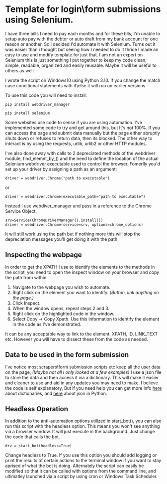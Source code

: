 # Template for login\form submissions using Selenium.

I have three bills I need to pay each months and for these blls, I'm unable to setup auto pay  with the debtor or auto draft from my bank account for one reason or another. So i decided I'd automate it with Selenium. Turns out it was easier than i thought but seeing how I needed to do it thrice I made an easy to use and modify template for just that. I am not an expert on Selenium this is just something I put together to keep my code clean, simple, readable, organized and easily reusable. Maybe it will be useful to others as well. 

I wrote the script on Windows10 using Python 3.10. If you change the match case conditional statements with if\else it will run on earlier versions.

To use this code you will need to install:

    
    pip install webdriver_manager

    pip install selenium

Some websites use code to sense if you are using automation. I've implemented some code to try and get around this, but It's not 100%. If you can access the page and submit data manually but the page either abruptly shuts down or refuses to return data, then its blocked. The other way to interact is by using the requests, urlib, urlib2 or other HTTP modules. 

I've also done away with calls to 2 depreciated methods of the webdriver module, find_elemnt_by_() and the need to define the location of the actual Selenium webdriver executable used to control the browser. Fomerlly you'd set up your driver by assigning a path as an argument;

    driver = webdriver.Chrome("path to executable")
or 

    driver = webdriver.Chrome(executable_path="path to executable") 
Instead I use webdiver_manager and pass in a reference to the Chrome Service Object.
    
    srv=Service(ChromeDriverManager().install())
    driver = webdriver.Chrome(service=srv, options=chrome_options) 
It will still work using the path but if nothing more this will stop the depreciation messages you'll get doing it with the path.


## Inspecting the webpage
In order to get the XPATH I use to identify the elements to the methods in the script, you need to open the inspect window on your browser and copy the path from within.
1. Navigate to the webpage you wish to automate.
2. Right click on the element you want to identify. *(Button, link anythng on the page.)*
3. Click Inspect.
4. When the window opens, repeat steps 2 and 3.
5. Right click on the highlighted code in the window.
6. Select Copy -> Copy Xpath.
Use this information to identify the element in the code as I've demonstrated.

It can be any acceptable way to link to the element. XPATH, ID, LINK_TEXT etc. However you will have to dissect these from the code as needed.

## Data to be used in the form submission
I've notice most scrapers\form submission scripts etc keep all the user data on the page, *(Maybe not all I only looked at a few examples)* I use a json file to store the data and then access it via a dictionary. This will make it easier and cleaner to use and aid in any updates you may need to make. I believe the code is self explanatory, But if you need help you can get more info [here](https://www.tutorialspoint.com/python/python_dictionary.htm) about dictionaries, and [here](https://realpython.com/python-json/) about json in Python.

## Headless Operation
In addition to the anti-automation options utilized in start_bot(), you can also run this script with the headless option. This means you won't see anything via a browser window. It will just execute in the background. Just change the code that calls the bot.

    drv = start_bot(headless=True) 
Change headless to True. If you use this option you should add logging or print the results of certain actions to the terminal window if you want to stay aprised of what the bot is doing. Alternately the script can easily be modified so that it can be called with options from the command line,  and ultimatley launched via a script by using cron or Windows Task Scheduler.
